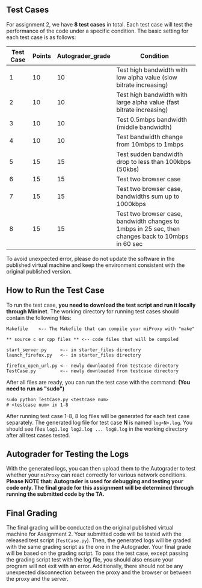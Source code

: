 ## Test Cases 

For assignment 2, we have **8 test cases** in total. Each test case will test the performance of the code under a specific condition. The basic setting for each test case is as follows:

| Test Case | Points | Autograder_grade | Condition                                                    |
| --------- | ------ | ---------------- | ------------------------------------------------------------ |
| 1         | 10     | 10               |Test high bandwidth with low alpha value (slow bitrate increasing) |
| 2         | 10     | 10               |Test high bandwidth with large alpha value (fast bitrate increasing) |
| 3         | 10     | 10               |Test 0.5mbps bandwidth (middle bandwidth)                    |
| 4         | 10     | 10               |Test bandwidth change from 10mbps to 1mbps                   |
| 5         | 15     | 15               |Test sudden bandwidth drop to less than 100kbps (50kbs)      |
| 6         | 15     | 15               |Test two browser case                                        |
| 7         | 15     | 15               |Test two browser case, bandwidths sum up to 1000kbps         |
| 8         | 15     | 15               |Test two browser case, bandwidth changes to 1mbps in 25 sec, then changes back to 10mbps in 60 sec |

 To avoid unexpected error, please do not update the software in the published virtual machine and keep the environment consistent with the original published version.

## How to Run the Test Case

To run the test case, **you need to download the test script and run it locally through Mininet**. The working directory for running test cases should contain the following files:

```
Makefile 	<-- The Makefile that can compile your miProxy with "make"

** source c or cpp files ** <-- code files that will be compiled

start_server.py	 	<-- in starter_files directory
launch_firefox.py 	<-- in starter_files directory

firefox_open_url.py	<-- newly downloaded from testcase directory
TestCase.py 		<-- newly downloaded from testcase directory
```

After all files are ready, you can run the test case with the command: **(You need to run as "sudo")**

```
sudo python TestCase.py <testcase num> 
# <testcase num> in 1-8
```

After running test case 1-8, 8 log files will be generated for each test case separately. The generated log file for test case **N** is named `log<N>.log`. You should see files `log1.log log2.log ... log8.log` in the working directory after all test cases tested. 

## Autograder for Testing the Logs

With the generated logs, you can then upload them to the Autograder to test whether your `miProxy` can react correctly for various network conditions. **Please NOTE that: Autograder is used for debugging and testing your code only. The final grade for this assignment will be determined through running the submitted code by the TA.**

## Final Grading

The final grading will be conducted on the original published virtual machine for Assignment 2. Your submitted code will be tested with the released test script (`TestCase.py`). Then, the generated logs will be graded with the same grading script as the one in the Autograder. Your final grade will be based on the grading script. To pass the test case, except passing the grading script test with the log file, you should also ensure your program will not exit with an error. Additionally, there should not be any unexpected disconnection between the proxy and the browser or between the proxy and the server.  



 
